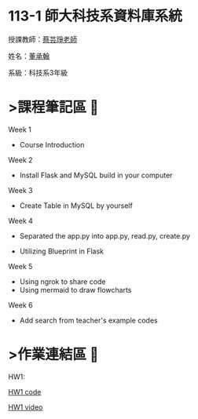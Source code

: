 # 113-1 師大科技系資料庫系統
授課教師：[蔡芸琤老師](https://github.com/pecu)

姓名：[董承翰](https://chenhan0301.github.io/Myweb/)

系級：科技系3年級
# >課程筆記區 :blue_book: 

Week 1
- Course Introduction

Week 2
- Install Flask and MySQL build in your computer

Week 3
- Create Table in MySQL by yourself

Week 4
- Separated the app.py into app.py, read.py, create.py

- Utilizing Blueprint in Flask

Week 5
- Using ngrok to share code
- Using mermaid to draw flowcharts

Week 6
- Add search from teacher's example codes


# >作業連結區 :book: 
HW1:

[HW1 code](https://github.com/chenhan0301/Database-System/tree/main/HW1)


[HW1 video](https://youtu.be/JGgrWMTpqMs)
